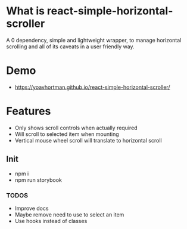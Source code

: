# What is react-simple-horizontal-scroller
A 0 dependency, simple and lightweight wrapper, to manage horizontal scrolling and all of its caveats in a user friendly way.

# Demo
* https://yoavhortman.github.io/react-simple-horizontal-scroller/


# Features
* Only shows scroll controls when actually required
* Will scroll to selected item when mounting
* Vertical mouse wheel scroll will translate to horizontal scroll

## Init
* npm i
* npm run storybook

### TODOS
* Improve docs
* Maybe remove need to use <HorizontalScrollItem /> to select an item
* Use hooks instead of classes
